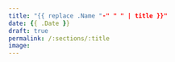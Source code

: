 ```yaml
---
title: "{{ replace .Name "-" " " | title }}"
date: {{ .Date }}
draft: true
permalink: /:sections/:title
image: 
---
```


